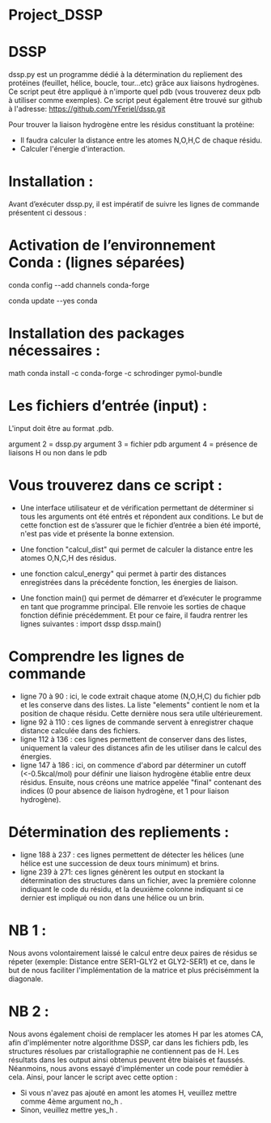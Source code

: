 # Project_DSSP

# DSSP
dssp.py est un programme dédié à la détermination du repliement des protéines (feuillet, hélice, boucle, tour...etc) grâce aux liaisons hydrogènes.
Ce script peut être appliqué à n'importe quel pdb (vous trouverez deux pdb à utiliser comme exemples).
Ce script peut également être trouvé sur github à l'adresse: https://github.com/YFeriel/dssp.git

Pour trouver la liaison hydrogène entre les résidus constituant la protéine:

- Il faudra calculer la distance entre les atomes N,O,H,C de chaque résidu.
- Calculer l'énergie d'interaction.

# Installation :

Avant d’exécuter dssp.py, il est impératif de suivre les lignes de commande présentent ci dessous : 

# Activation de l’environnement Conda : (lignes séparées)

conda config --add channels conda-forge

conda update --yes conda


# Installation des packages nécessaires : 
math
conda install -c conda-forge -c schrodinger pymol-bundle

# Les fichiers d’entrée (input) : 

L'input doit être au format .pdb.

argument 2 = dssp.py
argument 3 = fichier pdb
argument 4 = présence de liaisons H ou non dans le pdb

# Vous trouverez dans ce script :

- Une interface utilisateur et de vérification permettant de déterminer si tous les arguments ont été entrés et répondent aux conditions. Le but de cette fonction est de s’assurer que le fichier d’entrée a bien été importé, n'est pas vide et présente la bonne extension.

- Une fonction "calcul_dist" qui permet de calculer la distance entre les atomes O,N,C,H des résidus.

- une fonction calcul_energy" qui permet à partir des distances enregistrées dans la précédente fonction, les énergies de liaison.

- Une fonction main() qui permet de démarrer et d’exécuter le programme en tant que programme principal. Elle renvoie les sorties de chaque fonction définie précédemment. Et pour ce faire, il faudra rentrer les lignes suivantes : 
import dssp
dssp.main()
		
# Comprendre les lignes de commande
- ligne 70 à 90 : ici, le code extrait chaque atome (N,O,H,C) du fichier pdb et les conserve dans des listes. La liste "elements" contient le nom et la position de chaque résidu. Cette dernière nous sera utile ultérieurement.
- ligne 92 à 110 : ces lignes de commande servent à enregistrer chaque distance calculée dans des fichiers.
- ligne 112 à 136 : ces lignes permettent de conserver dans des listes, uniquement la valeur des distances afin de les utiliser dans le calcul des énergies.
- ligne 147 à 186 : ici, on commence d'abord par déterminer un cutoff (<-0.5kcal/mol) pour définir une liaison hydrogène établie entre deux résidus. Ensuite, nous créons une matrice appelée "final" contenant des indices (0 pour absence de liaison hydrogène, et 1 pour liaison hydrogène).

# Détermination des repliements : 

- ligne 188 à 237 : ces lignes permettent de détecter les hélices (une hélice est une succession de deux tours minimum) et brins.
- ligne 239 à 271: ces lignes génèrent les output en stockant la détermination des structures dans un fichier, avec la première colonne indiquant le code du résidu, et la deuxième colonne indiquant si ce dernier est impliqué ou non dans une hélice ou un brin.

# NB 1 : 
Nous avons volontairement laissé le calcul entre deux paires de résidus se répeter (exemple: Distance entre SER1-GLY2 et GLY2-SER1) et ce, dans le but de nous faciliter l'implémentation de la matrice et plus précisémment la diagonale.
# NB 2 :
Nous avons également choisi de remplacer les atomes H par les atomes CA, afin d'implémenter notre algorithme DSSP, car dans les fichiers pdb, les structures résolues par cristallographie ne contiennent pas de H. Les résultats dans les output ainsi obtenus peuvent être biaisés et faussés.
Néanmoins, nous avons essayé d'implémenter un code pour remédier à cela. Ainsi, pour lancer le script avec cette option :
- Si vous n'avez pas ajouté en amont les atomes H, veuillez mettre comme 4ème argument no_h .
- Sinon, veuillez mettre yes_h .
